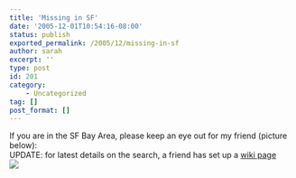 ```yaml
---
title: 'Missing in SF'
date: '2005-12-01T10:54:16-08:00'
status: publish
exported_permalink: /2005/12/missing-in-sf
author: sarah
excerpt: ''
type: post
id: 201
category:
    - Uncategorized
tag: []
post_format: []
---
```

If you are in the SF Bay Area, please keep an eye out for my friend (picture below):  
UPDATE: for latest details on the search, a friend has set up a [wiki page](http://www.seedwiki.com/wiki/jerry_tang/jerry_tang.cfm)  
![](https://www.ultrasaurus.com/images/blog/jtang-missing.jpg)
